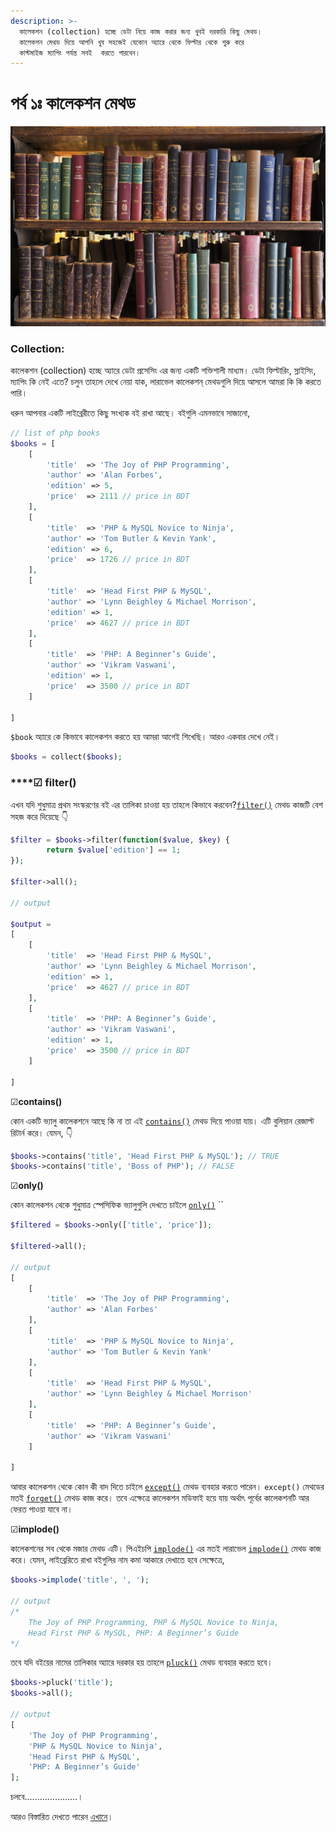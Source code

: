```yaml
---
description: >-
  কালেকশন (collection) হচ্ছে ডেটা নিয়ে কাজ করার জন্য খুবই দরকারি কিছু মেথড।
  কালেকশন মেথড দিয়ে আপনি খুব সহজেই যেকোন অ্যারে থেকে ফিল্টার থেকে শুরু করে
  কাস্টমাইজ ম্যাপিং পর্যন্ত সবই  করতে পারবেন।
---
```


# পর্ব ১ঃ কালেকশন মেথড

![Scope of Collection.  Source: London Library](../.gitbook/assets/scope.jpg)

### Collection:

কালেকশন \(collection\) হচ্ছে অ্যারে ডেটা প্রসেসিং এর জন্য একটি শক্তিশালী মাধ্যম। ডেটা ফিল্টারিং, স্লাইসিং, ম্যাপিং কি নেই এতে? চলুন তাহলে দেখে নেয়া যাক, লারাভেল কালেকশন্ মেথডগুলি দিয়ে আসলে আমরা কি কি করতে পারি।

ধরুন আপনার একটি লাইব্রেরীতে কিছু সংখ্যক বই রাখা আছে। বইগুলি এমনভাবে সাজানো,

```php
// list of php books
$books = [
    [
        'title'  => 'The Joy of PHP Programming',
        'author' => 'Alan Forbes',
        'edition' => 5,
        'price'  => 2111 // price in BDT
    ],
    [
        'title'  => 'PHP & MySQL Novice to Ninja',
        'author' => 'Tom Butler & Kevin Yank',
        'edition' => 6,
        'price'  => 1726 // price in BDT
    ],
    [
        'title'  => 'Head First PHP & MySQL',
        'author' => 'Lynn Beighley & Michael Morrison',
        'edition' => 1,
        'price'  => 4627 // price in BDT
    ],
    [
        'title'  => 'PHP: A Beginner’s Guide',
        'author' => 'Vikram Vaswani',
        'edition' => 1,
        'price'  => 3500 // price in BDT
    ]
        
]
```

`$book` অ্যারে কে কিভাবে কালেকশন করতে হয় আমরা আগেই শিখেছি। আরও একবার দেখে নেই।

```php
$books = collect($books);
```

### \*\*\*\*☑ **filter\(\)**

এখন যদি শুধুমাত্র প্রথম সংস্করণের বই এর তালিকা চাওয়া হয় তাহলে কিভাবে করবেন?[`filter()`](https://laravel.com/docs/8.x/collections#method-filter) মেথড কাজটি বেশ সহজ করে দিয়েছে 👇 

```php
$filter = $books->filter(function($value, $key) {
        return $value['edition'] == 1;
});
 
$filter->all();

// output

$output =
[
    [
        'title'  => 'Head First PHP & MySQL',
        'author' => 'Lynn Beighley & Michael Morrison',
        'edition' => 1,
        'price'  => 4627 // price in BDT
    ],
    [
        'title'  => 'PHP: A Beginner’s Guide',
        'author' => 'Vikram Vaswani',
        'edition' => 1,
        'price'  => 3500 // price in BDT
    ]
        
]

```

☑**contains\(\)**

কোন একটি ভ্যালু কালেকশনে  আছে কি না  তা এই [`contains()`](https://laravel.com/docs/8.x/collections#method-contains) মেথড দিয়ে পাওয়া যায়। এটি বুলিয়ান রেজাল্ট রিটার্ন করে। যেমন, 👇 

```php
$books->contains('title', 'Head First PHP & MySQL'); // TRUE
$books->contains('title', 'Boss of PHP'); // FALSE
```

☑**only\(\)**

কোন কালেকশন থেকে শুধুমাত্র স্পেসিফিক ভ্যালুগুলি দেখতে চাইলে [`only()`](https://laravel.com/docs/8.x/collections#method-only) ``

```php
$filtered = $books->only(['title', 'price']);

$filtered->all();

// output
[
    [
        'title'  => 'The Joy of PHP Programming',
        'author' => 'Alan Forbes'
    ],
    [
        'title'  => 'PHP & MySQL Novice to Ninja',
        'author' => 'Tom Butler & Kevin Yank'
    ],
    [
        'title'  => 'Head First PHP & MySQL',
        'author' => 'Lynn Beighley & Michael Morrison'
    ],
    [
        'title'  => 'PHP: A Beginner’s Guide',
        'author' => 'Vikram Vaswani'
    ]
        
]
```

আবার কালেকশন থেকে কোন কী বাদ দিতে চাইলে [`except()`](https://laravel.com/docs/8.x/collections#method-except) মেথড ব্যবহার করতে পারেন। `except()` মেথডের মতই [`forget()`](https://laravel.com/docs/8.x/collections#method-forget) মেথড কাজ করে। তবে এক্ষেত্রে কালেকশন মডিফাই হয়ে যায় অর্থাৎ পূর্বের কালেকশনটি আর ফেরত পাওয়া যাবে না।

 ☑**implode\(\)**

কালেকশনের সব থেকে মজার মেথড এটি। পিএইচপি [`implode()`](https://www.php.net/manual/en/function.implode.php) এর মতই লারাভেল [`implode()`](https://laravel.com/docs/8.x/collections#method-implode) মেথড কাজ করে। যেমন, লাইব্রেরিতে রাখা বইগুলির নাম কমা আকারে দেখাতে হবে সেক্ষেত্রে,

```php
$books->implode('title', ', ');

// output
/* 
    The Joy of PHP Programming, PHP & MySQL Novice to Ninja, 
    Head First PHP & MySQL, PHP: A Beginner’s Guide
*/
```

তবে যদি বইয়ের নামের তালিকার অ্যারে দরকার হয় তাহলে [`pluck()`](https://laravel.com/docs/8.x/collections#method-pluck) মেথড ব্যবহার করতে হবে। 

```php
$books->pluck('title');
$books->all();

// output
[
    'The Joy of PHP Programming', 
    'PHP & MySQL Novice to Ninja', 
    'Head First PHP & MySQL', 
    'PHP: A Beginner’s Guide'
];
```

চলবে.....................।

আরও বিস্তারিত দেখতে পারেন [এখানে](https://laravel.com/docs/8.x/collections#available-methods)।



